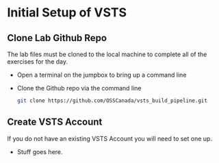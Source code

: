 # Initial Setup of VSTS

## Clone Lab Github Repo

The lab files must be cloned to the local machine to complete all of the exercises for the day. 

* Open a terminal on the jumpbox to bring up a command line
* Clone the Github repo via the command line

    ```bash
    git clone https://github.com/OSSCanada/vsts_build_pipeline.git
    ```

## Create VSTS Account

If you do not have an existing VSTS Account you will need to set one up.

* Stuff goes here.